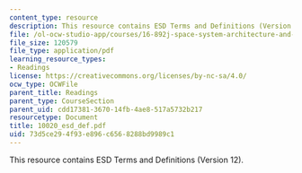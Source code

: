 ```yaml
---
content_type: resource
description: This resource contains ESD Terms and Definitions (Version 12).
file: /ol-ocw-studio-app/courses/16-892j-space-system-architecture-and-design-fall-2004/73d5ce294f93e896c6568288bd9989c1_10020_esd_def.pdf
file_size: 120579
file_type: application/pdf
learning_resource_types:
- Readings
license: https://creativecommons.org/licenses/by-nc-sa/4.0/
ocw_type: OCWFile
parent_title: Readings
parent_type: CourseSection
parent_uid: cdd17381-3670-14fb-4ae8-517a5732b217
resourcetype: Document
title: 10020_esd_def.pdf
uid: 73d5ce29-4f93-e896-c656-8288bd9989c1
---
```

This resource contains ESD Terms and Definitions (Version 12).